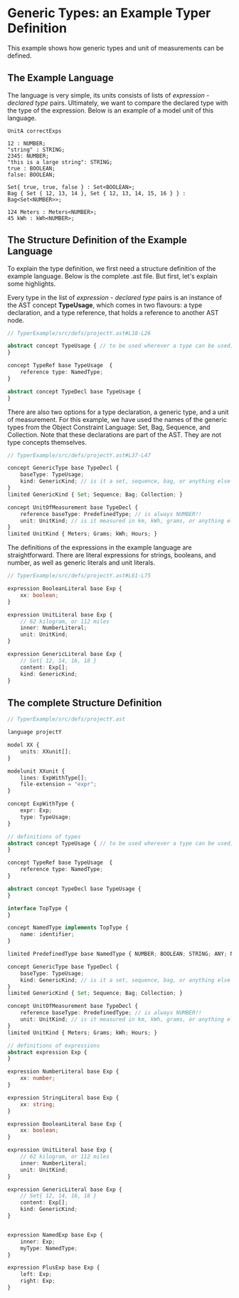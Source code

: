 # Generic Types: an Example Typer Definition

This example shows how generic types and unit of measurements can be defined.

## The Example Language

The language is very simple, its units consists of lists of _expression_ - _declared type_ pairs. Ultimately, we want to compare the declared
type with the type of the expression. Below is an example of a model unit of this language.

```text
UnitA correctExps

12 : NUMBER;
"string" : STRING;
2345: NUMBER;
"this is a large string": STRING;
true : BOOLEAN;
false: BOOLEAN;

Set{ true, true, false } : Set<BOOLEAN>;
Bag { Set { 12, 13, 14 }, Set { 12, 13, 14, 15, 16 } } : Bag<Set<NUMBER>>;

124 Meters : Meters<NUMBER>;
45 kWh : kWh<NUMBER>;
```

## The Structure Definition of the Example Language

To explain the type definition, we first need a structure definition of the example language.
Below is the complete .ast file. But first, let's explain some highlights.

Every type in the list of _expression_ - _declared type_ pairs is an instance of the AST
concept **TypeUsage**, which comes in two flavours: a type declaration,
and a type reference, that holds a reference to another AST node.

```ts
// TyperExample/src/defs/projectY.ast#L18-L26

abstract concept TypeUsage { // to be used wherever a type can be used, either a referred type of or declared type is correct
}

concept TypeRef base TypeUsage  {
    reference type: NamedType;
}

abstract concept TypeDecl base TypeUsage {
}
```

There are also two options for a type declaration, a generic type, and a unit of measurement. For this example,
we have used the names of the generic types from the Object Constraint Language: Set, Bag, Sequence, and Collection.
Note that these declarations are part of the AST. They are not type concepts themselves.

```ts
// TyperExample/src/defs/projectY.ast#L37-L47

concept GenericType base TypeDecl {
    baseType: TypeUsage;
    kind: GenericKind; // is it a set, sequence, bag, or anything else
}
limited GenericKind { Set; Sequence; Bag; Collection; }

concept UnitOfMeasurement base TypeDecl {
    reference baseType: PredefinedType; // is always NUMBER!!
    unit: UnitKind; // is it measured in km, kWh, grams, or anything else
}
limited UnitKind { Meters; Grams; kWh; Hours; }
```

The definitions of the expressions in the example language are straightforward. There are literal expressions for
strings, booleans, and number, as well as generic literals and unit literals.

```ts
// TyperExample/src/defs/projectY.ast#L61-L75

expression BooleanLiteral base Exp {
    xx: boolean;
}

expression UnitLiteral base Exp {
    // 62 kilogram, or 112 miles
    inner: NumberLiteral;
    unit: UnitKind;
}

expression GenericLiteral base Exp {
    // Set{ 12, 14, 16, 18 }
    content: Exp[];
    kind: GenericKind;
}
```

## The complete Structure Definition

```ts
// TyperExample/src/defs/projectY.ast

language projectY

model XX {
    units: XXunit[];
}

modelunit XXunit {
    lines: ExpWithType[];
    file-extension = "expr";
}

concept ExpWithType {
    expr: Exp;
    type: TypeUsage;
}

// definitions of types
abstract concept TypeUsage { // to be used wherever a type can be used, either a referred type of or declared type is correct
}

concept TypeRef base TypeUsage  {
    reference type: NamedType;
}

abstract concept TypeDecl base TypeUsage {
}

interface TopType {
}

concept NamedType implements TopType {
    name: identifier;
}

limited PredefinedType base NamedType { NUMBER; BOOLEAN; STRING; ANY; NULL; }

concept GenericType base TypeDecl {
    baseType: TypeUsage;
    kind: GenericKind; // is it a set, sequence, bag, or anything else
}
limited GenericKind { Set; Sequence; Bag; Collection; }

concept UnitOfMeasurement base TypeDecl {
    reference baseType: PredefinedType; // is always NUMBER!!
    unit: UnitKind; // is it measured in km, kWh, grams, or anything else
}
limited UnitKind { Meters; Grams; kWh; Hours; }

// definitions of expressions
abstract expression Exp {
}

expression NumberLiteral base Exp {
    xx: number;
}

expression StringLiteral base Exp {
    xx: string;
}

expression BooleanLiteral base Exp {
    xx: boolean;
}

expression UnitLiteral base Exp {
    // 62 kilogram, or 112 miles
    inner: NumberLiteral;
    unit: UnitKind;
}

expression GenericLiteral base Exp {
    // Set{ 12, 14, 16, 18 }
    content: Exp[];
    kind: GenericKind;
}


expression NamedExp base Exp {
    inner: Exp;
    myType: NamedType;
}

expression PlusExp base Exp {
    left: Exp;
    right: Exp;
}

```
